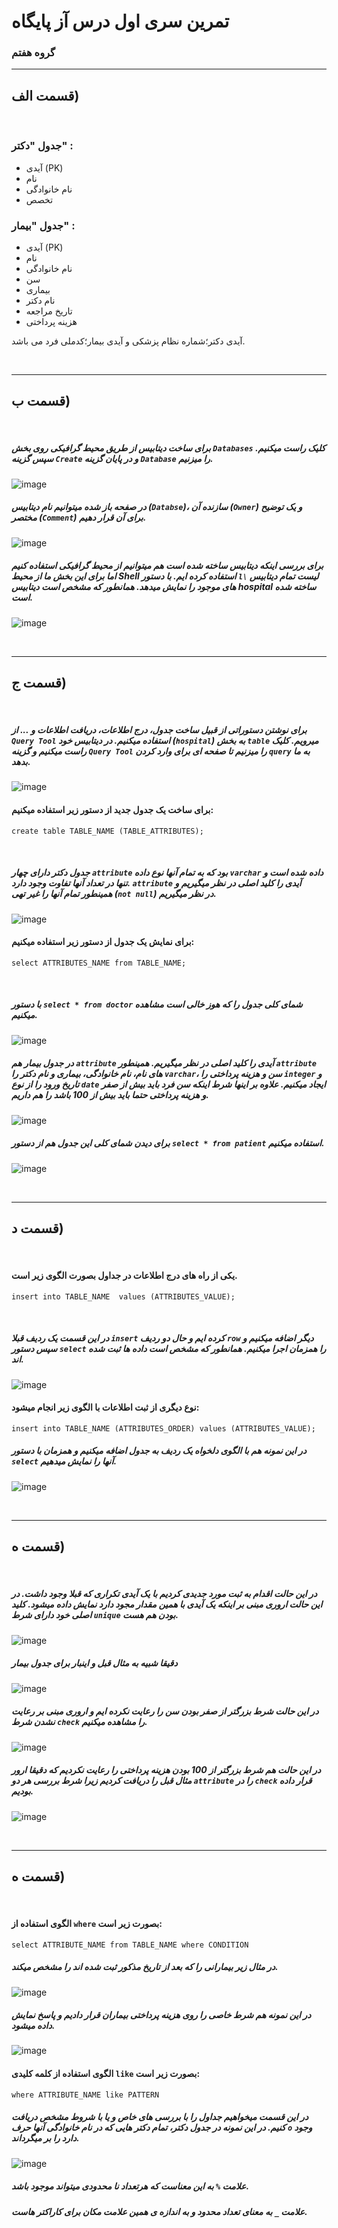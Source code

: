# تمرین سری اول درس آز پایگاه

### گروه هفتم

---

## قسمت الف)

&nbsp;

### جدول "دکتر" :

- آیدی (PK)
- نام
- نام خانوادگی
- تخصص

### جدول "بیمار" :

- آیدی (PK)
- نام
- نام خانوادگی
- سن
- بیماری
- نام دکتر
- تاریخ مراجعه
- هزینه پرداختی

آیدی دکتر؛شماره نظام پزشکی و آیدی بیمار؛کدملی فرد می باشد.

&nbsp;

---

## قسمت ب)

&nbsp;

##### برای ساخت دیتابیس از طریق محیط گرافیکی روی بخش `Databases` کلیک راست میکنیم. سپس گزینه `Create` و در پایان گزینه `Database` را میزنیم.

![image](images/Q1-1.png)

##### در صفحه باز شده میتوانیم نام دیتابیس (`Databse`)، سازنده آن (`Owner`) و یک توضیح مختصر (`Comment`) برای آن قرار دهیم.

![image](images/Q1-2.JPG)

##### برای بررسی اینکه دیتابیس ساخته شده است هم میتوانیم از محیط گرافیکی استفاده کنیم اما برای این بخش ما از محیط Shell استفاده کرده ایم. با دستور `l\` لیست تمام دیتابیس های موجود را نمایش میدهد. همانطور که مشخص است دیتابیس hospital ساخته شده است.

![image](images/Q1-3.JPG)

&nbsp;

---

## قسمت ج)

&nbsp;

##### برای نوشتن دستوراتی از قبیل ساخت جدول، درج اطلاعات، دریافت اطلاعات و ... از `Query Tool` استفاده میکنیم. در دیتابیس خود (`hospital`) به بخش `table` میرویم. کلیک راست میکنیم و گزینه `Query Tool` را میزنیم تا صفحه ای برای وارد کردن `query` به ما بدهد.

![image](images/Q2-1.JPG)

#### برای ساخت یک جدول جدید از دستور زیر استفاده میکنیم:

```
create table TABLE_NAME (TABLE_ATTRIBUTES);
```
&nbsp;

##### جدول دکتر دارای چهار `attribute` بود که به تمام آنها نوع داده `varchar` داده شده است و تنها در تعداد آنها تفاوت وجود دارد. `attribute` آیدی را کلید اصلی در نظر میگیریم و همینطور تمام آنها را غیر تهی (`not null`) در نظر میگیریم.

![image](images/Q2-2.JPG)

#### برای نمایش یک جدول از دستور زیر استفاده میکنیم:

```
select ATTRIBUTES_NAME from TABLE_NAME;
```
&nbsp;

##### با دستور `select * from doctor` شمای کلی جدول را که هوز خالی است مشاهده میکنیم.

![image](images/Q2-3.JPG)

##### در جدول بیمار هم `attribute` آیدی را کلید اصلی در نظر میگیریم. همینطور `attribute` های نام، نام خانوادگی، بیماری و نام دکتر را `varchar`، سن و هزینه پرداختی را `integer` و تاریخ ورود را از نوع `date` ایجاد میکنیم. علاوه بر اینها شرط اینکه سن فرد باید بیش از صفر و هزینه پرداختی حتما باید بیش از 100 باشد را هم داریم.

![image](images/Q2-4.JPG)

##### برای دیدن شمای کلی این جدول هم از دستور `select * from patient` استفاده میکنیم.

![image](images/Q2-5.JPG)

&nbsp;

---

## قسمت د)

&nbsp;

#### یکی از راه های درج اطلاعات در جداول بصورت الگوی زیر است.
```
insert into TABLE_NAME  values (ATTRIBUTES_VALUE);
```
&nbsp;
##### در این قسمت یک ردیف قبلا `insert` کرده ایم و حال دو ردیف `row` دیگر اضافه میکنیم و سپس دستور `select` را همزمان اجرا میکنیم. همانطور که مشخص است داده ها ثبت شده اند.
![image](images/Q3-1.png)

#### نوع دیگری از ثبت اطلاعات با الگوی زیر انجام میشود:
```
insert into TABLE_NAME (ATTRIBUTES_ORDER) values (ATTRIBUTES_VALUE);
```

##### در این نمونه هم با الگوی دلخواه یک ردیف به جدول اضافه میکنیم و همزمان با دستور `select` آنها را نمایش میدهیم.
![image](images/Q3-2.png)

&nbsp;

---

## قسمت ه)

&nbsp;
##### در این حالت اقدام به ثبت مورد جدیدی کردیم با یک آیدی تکراری که قبلا وجود داشت. در این حالت اروری مبنی بر اینکه یک آیدی با همین مقدار مجود دارد نمایش داده میشود. کلید اصلی خود دارای شرط `unique` بودن هم هست.
![image](images/Q4-1.png)
##### دقیقا شبیه به مثال قبل و اینبار برای جدول بیمار
![image](images/Q4-2.png)
##### در این حالت شرط بزرگتر از صفر بودن سن را رعایت نکرده ایم و اروری مبنی بر رعایت نشدن شرط `check` را مشاهده میکنیم.
![image](images/Q4-3.png)
##### در این حالت هم شرط بزرگتر از 100 بودن هزینه پرداختی را رعایت نکردیم که دقیقا ارور مثال قبل را دریافت کردیم زیرا شرط بررسی هر دو `attribute`  را در `check` قرار داده بودیم.
![image](images/Q4-4.png)

&nbsp;

---

## قسمت ه)

&nbsp;

#### الگوی استفاده از `where` بصورت زیر است:
```
select ATTRIBUTE_NAME from TABLE_NAME where CONDITION
```
##### در مثال زیر بیمارانی را که بعد از تاریخ مذکور ثبت شده اند را مشخص میکند.
![image](images/Q5-2.png)

##### در این نمونه هم شرط خاصی را روی هزینه پرداختی بیماران قرار دادیم و پاسخ نمایش داده میشود.
![image](images/Q5-3.png)

#### الگوی استفاده از کلمه کلیدی `like` بصورت زیر است:
```
where ATTRIBUTE_NAME like PATTERN
```

##### در این قسمت میخواهیم جداول را با بررسی های خاص و یا با شروط مشخص دریافت کنیم. در این نمونه در جدول دکتر، تمام دکتر هایی که در نام خانوادگی آنها حرف `o` وجود دارد را بر میگرداند.
![image](images/Q5-1.png)
##### علامت `%` به این معناست که هرتعداد نا محدودی میتواند موجود باشد.
##### علامت `_` به معنای تعداد محدود و به اندازه ی همین علامت مکان برای کاراکتر هاست.

